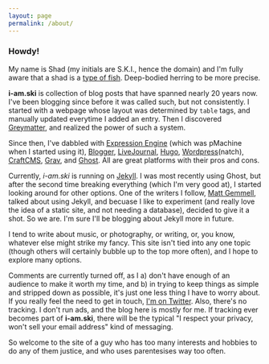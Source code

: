 ```yaml
---
layout: page
permalink: /about/
---
```



### Howdy!
My name is Shad (my initials are S.K.I., hence the domain) and I'm fully aware that a shad is a [type of fish](https://en.wikipedia.org/wiki/American_shad). Deep-bodied herring to be more precise.

**i-am.ski** is collection of blog posts that have spanned nearly 20 years now. I've been blogging since before it was called such, but not consistently. I started with a webpage whose layout was determined by `table` tags, and manually updated everytime I added an entry. Then I discovered [Greymatter](https://en.wikipedia.org/wiki/Greymatter_(software)), and realized the power of such a system.

Since then, I've dabbled with [Expression Engine](https://expressionengine.com/) (which was pMachine when I started using it), [Blogger](https://www.blogger.com/), [LiveJournal](https://livejournal.com), [Hugo](https://gohugo.io/), [Wordpress](https://www.wordpress.com)(natch), [CraftCMS](https://craftcms.com), [Grav](https://getgrav.org/), and [Ghost](https://ghost.org/). All are great platforms with their pros and cons.

Currently, _i-am.ski_ is running on [Jekyll](https://jekyllrb.com). I was most recently using Ghost, but after the second time breaking everything (which I'm very good at), I started looking around for other options. One of the writers I follow, [Matt Gemmell](https://mattgemmell.com), talked about using Jekyll, and becuase I like to experiment (and really love the idea of a static site, and not needing a database), decided to give it a shot. So we are. I'm sure I'll be blogging about Jekyll more in future.

I tend to write about music, or photography, or writing, or, you know, whatever else might strike my fancy. This site isn't tied into any one topic (though others will certainly bubble up to the top more often), and I hope to explore many options.

Comments are currently turned off, as I a) don't have enough of an audience to make it worth my time, and b) in trying to keep things as simple and stripped down as possible, it's just one less thing I have to worry about. If you really feel the need to get in touch, [I'm on Twitter](https://www.twitter.com/helbnt). Also, there's no tracking. I don't run ads, and the blog here is mostly for me. If tracking ever becomes part of **i-am.ski**, there will be the typical "I respect your privacy, won't sell your email address" kind of messaging.

So welcome to the site of a guy who has too many interests and hobbies to do any of them justice, and who uses parentesises way too often.
